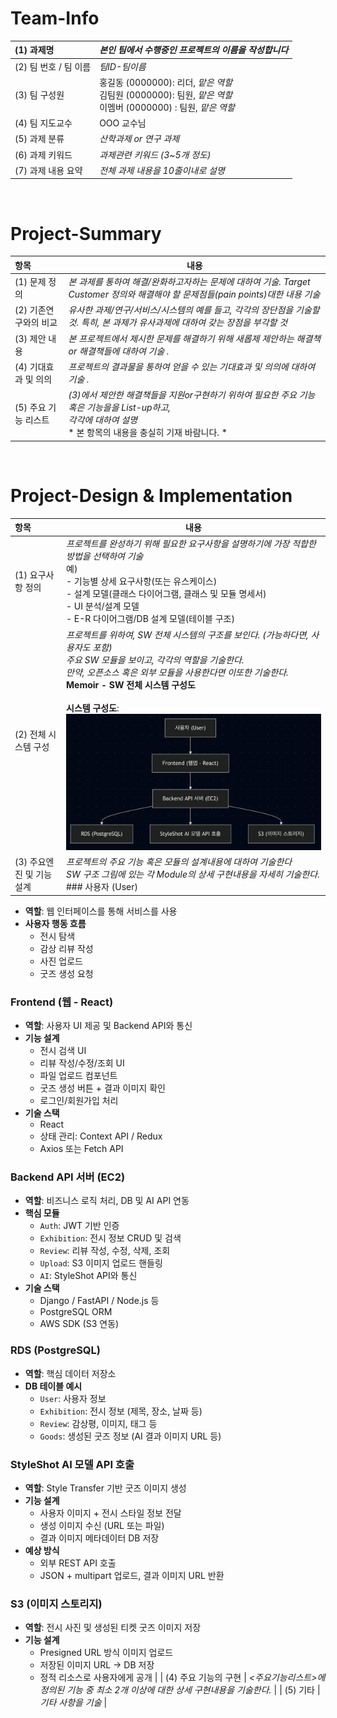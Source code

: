 <!-- Template for PROJECT REPORT of CapstoneDesign 2025-2H, initially written by khyoo -->
<!-- 본 파일은 2025년도 컴공 졸업프로젝트의 <1차보고서> 작성을 위한 기본 양식입니다. -->
<!-- 아래에 "*"..."*" 표시는 italic체로 출력하기 위해서 사용한 것입니다. -->
<!-- "내용"에 해당하는 부분을 지우고, 여러분 과제의 내용을 작성해 주세요. -->

# Team-Info
| (1) 과제명 | *본인 팀에서 수행중인 프로젝트의 이름을 작성합니다*
|:---  |---  |
| (2) 팀 번호 / 팀 이름 | *팀ID-팀이름* |
| (3) 팀 구성원 | 홍길동 (0000000): 리더, *맡은 역할* <br> 김팀원 (0000000): 팀원, *맡은 역할* <br> 이멤버 (0000000) : 팀원, *맡은 역할*			 |
| (4) 팀 지도교수 | OOO 교수님 |
| (5) 과제 분류 | *산학과제 or 연구 과제* |
| (6) 과제 키워드 | *과제관련 키워드 (3~5개 정도)*  |
| (7) 과제 내용 요약 | *전체 과제 내용을 10줄이내로 설명* |

<br>

# Project-Summary
| 항목 | 내용 |
|:---  |---  |
| (1) 문제 정의 | *본 과제를 통하여 해결/완화하고자하는 문제에 대하여 기술. Target Customer 정의와 해결해야 할 문제점들(pain points)대한 내용 기술*  |
| (2) 기존연구와의 비교 | *유사한 과제/연구/서비스/시스템의 예를 들고, 각각의 장단점을 기술할 것. 특히, 본 과제가 유사과제에 대하여 갖는 장점을 부각할 것* |
| (3) 제안 내용 | *본 프로젝트에서 제시한 문제를 해결하기 위해 새롭제 제안하는 해결책 or 해결책들에 대하여 기술 .* |
| (4) 기대효과 및 의의 | *프로젝트의 결과물을 통하여 얻을 수 있는 기대효과 및 의의에 대하여 기술 .* |
| (5) 주요 기능 리스트 | *(3)에서 제안한 해결책들을 지원or구현하기 위하여 필요한 주요 기능 혹은 기능을을 List-up하고, <br> 각각에 대하여 설명* <br> * 본 항목의 내용을 충실히 기재 바람니다. *|

<br>
 
# Project-Design & Implementation
| 항목 | 내용 |
|:---  |---  |
| (1) 요구사항 정의 | *프로젝트를 완성하기 위해 필요한 요구사항을 설명하기에 가장 적합한 방법을 선택하여 기술* <br> 예) <br> - 기능별 상세 요구사항(또는 유스케이스) <br> - 설계 모델(클래스 다이어그램, 클래스 및 모듈 명세서) <br> - UI 분석/설계 모델 <br> - E-R 다이어그램/DB 설계 모델(테이블 구조) |
| (2) 전체 시스템 구성 | *프로젝트를 위하여, SW 전체 시스템의 구조를 보인다. (가능하다면, 사용자도 포함) <br> 주요 SW 모듈을 보이고, 각각의 역할을 기술한다. <br>만약, 오픈소스 혹은 외부 모듈을 사용한다면 이또한 기술한다.* <br>**Memoir - SW 전체 시스템 구성도**<br><br>**시스템 구성도**:<br>![sw구조](sw.png)|
| (3) 주요엔진 및 기능 설계 | *프로젝트의 주요 기능 혹은 모듈의 설계내용에 대하여 기술한다 <br> SW 구조 그림에 있는 각 Module의 상세 구현내용을 자세히 기술한다.*<br>### 사용자 (User)

- **역할**: 웹 인터페이스를 통해 서비스를 사용
- **사용자 행동 흐름**
  - 전시 탐색
  - 감상 리뷰 작성
  - 사진 업로드
  - 굿즈 생성 요청<br>

### Frontend (웹 - React)

- **역할**: 사용자 UI 제공 및 Backend API와 통신
- **기능 설계**
  - 전시 검색 UI
  - 리뷰 작성/수정/조회 UI
  - 파일 업로드 컴포넌트
  - 굿즈 생성 버튼 + 결과 이미지 확인
  - 로그인/회원가입 처리
- **기술 스택**
  - React
  - 상태 관리: Context API / Redux
  - Axios 또는 Fetch API<br>

###  Backend API 서버 (EC2)

- **역할**: 비즈니스 로직 처리, DB 및 AI API 연동
- **핵심 모듈**
  - `Auth`: JWT 기반 인증
  - `Exhibition`: 전시 정보 CRUD 및 검색
  - `Review`: 리뷰 작성, 수정, 삭제, 조회
  - `Upload`: S3 이미지 업로드 핸들링
  - `AI`: StyleShot API와 통신
- **기술 스택**
  - Django / FastAPI / Node.js 등
  - PostgreSQL ORM
  - AWS SDK (S3 연동)<br>

###  RDS (PostgreSQL)

- **역할**: 핵심 데이터 저장소
- **DB 테이블 예시**
  - `User`: 사용자 정보
  - `Exhibition`: 전시 정보 (제목, 장소, 날짜 등)
  - `Review`: 감상평, 이미지, 태그 등
  - `Goods`: 생성된 굿즈 정보 (AI 결과 이미지 URL 등)<br>

### StyleShot AI 모델 API 호출

- **역할**: Style Transfer 기반 굿즈 이미지 생성
- **기능 설계**
  - 사용자 이미지 + 전시 스타일 정보 전달
  - 생성 이미지 수신 (URL 또는 파일)
  - 결과 이미지 메타데이터 DB 저장
- **예상 방식**
  - 외부 REST API 호출
  - JSON + multipart 업로드, 결과 이미지 URL 반환<br>

### S3 (이미지 스토리지)

- **역할**: 전시 사진 및 생성된 티켓 굿즈 이미지 저장
- **기능 설계**
  - Presigned URL 방식 이미지 업로드
  - 저장된 이미지 URL → DB 저장
  - 정적 리소스로 사용자에게 공개 |
| (4) 주요 기능의 구현 | *<주요기능리스트>에 정의된 기능 중 최소 2개 이상에 대한 상세 구현내용을 기술한다.* |
| (5) 기타 | *기타 사항을 기술*  |

<br>
